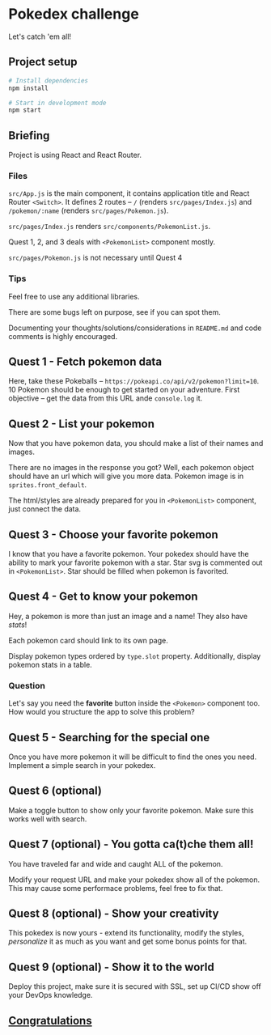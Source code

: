 # Pokedex challenge

Let's catch 'em all!

## Project setup

```sh
# Install dependencies
npm install

# Start in development mode
npm start
```

## Briefing

Project is using React and React Router.

### Files

`src/App.js` is the main component, it contains application title and React Router `<Switch>`. It defines 2 routes – `/` (renders `src/pages/Index.js`) and `/pokemon/:name` (renders `src/pages/Pokemon.js`).

`src/pages/Index.js` renders `src/components/PokemonList.js`.

Quest 1, 2, and 3 deals with `<PokemonList>` component mostly.

`src/pages/Pokemon.js` is not necessary until Quest 4

### Tips

Feel free to use any additional libraries.

There are some bugs left on purpose, see if you can spot them.

Documenting your thoughts/solutions/considerations in `README.md` and code comments is highly encouraged.

## Quest 1 - Fetch pokemon data

Here, take these Pokeballs – `https://pokeapi.co/api/v2/pokemon?limit=10`. 10 Pokemon should be enough to get started on your adventure. First objective – get the data from this URL ande `console.log` it.

## Quest 2 - List your pokemon

Now that you have pokemon data, you should make a list of their names and images.

There are no images in the response you got? Well, each pokemon object should have an url which will give you more data. Pokemon image is in `sprites.front_default`.

The html/styles are already prepared for you in `<PokemonList>` component, just connect the data.

## Quest 3 - Choose your favorite pokemon

I know that you have a favorite pokemon. Your pokedex should have the ability to mark your favorite pokemon with a star. Star svg is commented out in `<PokemonList>`. Star should be filled when pokemon is favorited.

## Quest 4 - Get to know your pokemon

Hey, a pokemon is more than just an image and a name! They also have _stats_!

Each pokemon card should link to its own page.

Display pokemon types ordered by `type.slot` property. Additionally, display pokemon stats in a table.

### Question

Let's say you need the **favorite** button inside the `<Pokemon>` component too. How would you structure the app to solve this problem?

## Quest 5 - Searching for the special one

Once you have more pokemon it will be difficult to find the ones you need. Implement a simple search in your pokedex.

## Quest 6 (optional)

Make a toggle button to show only your favorite pokemon. Make sure this works well with search.

## Quest 7 (optional) - You gotta ca(t)che them all!

You have traveled far and wide and caught ALL of the pokemon.

Modify your request URL and make your pokedex show all of the pokemon. This may cause some performace problems, feel free to fix that.

## Quest 8 (optional) - Show your creativity

This pokedex is now yours - extend its functionality, modify the styles, _personalize_ it as much as you want and get some bonus points for that.

## Quest 9 (optional) - Show it to the world

Deploy this project, make sure it is secured with SSL, set up CI/CD show off your DevOps knowledge.

## [Congratulations](https://www.youtube.com/watch?v=oyFQVZ2h0V8)
